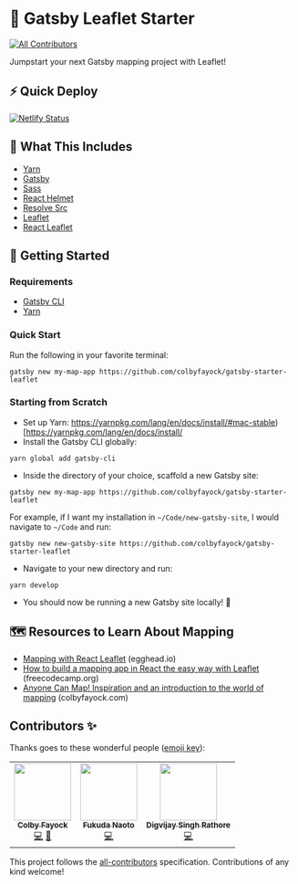 # 🍃 Gatsby Leaflet Starter

<!-- ALL-CONTRIBUTORS-BADGE:START - Do not remove or modify this section -->

[![All Contributors](https://img.shields.io/badge/all_contributors-3-orange.svg?style=flat-square)](#contributors-)

<!-- ALL-CONTRIBUTORS-BADGE:END -->

Jumpstart your next Gatsby mapping project with Leaflet!

## ⚡ Quick Deploy

[![Netlify Status](https://api.netlify.com/api/v1/badges/c4ccbae4-678d-4729-9c6b-3b8e85201aec/deploy-status)](https://app.netlify.com/sites/gatsbycovidmap/deploys)

## 🧰 What This Includes

- [Yarn](https://yarnpkg.com/en/)
- [Gatsby](https://www.gatsbyjs.org/)
- [Sass](https://sass-lang.com)
- [React Helmet](https://github.com/nfl/react-helmet)
- [Resolve Src](https://github.com/alampros/gatsby-plugin-resolve-src)
- [Leaflet](https://leafletjs.com/)
- [React Leaflet](https://react-leaflet.js.org)

## 🚀 Getting Started

### Requirements

- [Gatsby CLI](https://www.npmjs.com/package/gatsby-cli)
- [Yarn](https://yarnpkg.com/en/)

### Quick Start

Run the following in your favorite terminal:

```
gatsby new my-map-app https://github.com/colbyfayock/gatsby-starter-leaflet
```

### Starting from Scratch

- Set up Yarn: https://yarnpkg.com/lang/en/docs/install/#mac-stable)[https://yarnpkg.com/lang/en/docs/install/
- Install the Gatsby CLI globally:

```
yarn global add gatsby-cli
```

- Inside the directory of your choice, scaffold a new Gatsby site:

```
gatsby new my-map-app https://github.com/colbyfayock/gatsby-starter-leaflet
```

For example, if I want my installation in `~/Code/new-gatsby-site`, I would navigate to `~/Code` and run:

```
gatsby new new-gatsby-site https://github.com/colbyfayock/gatsby-starter-leaflet
```

- Navigate to your new directory and run:

```
yarn develop
```

- You should now be running a new Gatsby site locally! 🎉

## 🗺 Resources to Learn About Mapping

- [Mapping with React Leaflet](https://egghead.io/playlists/mapping-with-react-leaflet-e0e0?af=atzgap) (egghead.io)
- [How to build a mapping app in React the easy way with Leaflet](https://www.freecodecamp.org/news/easily-spin-up-a-mapping-app-in-react-with-leaflet/) (freecodecamp.org)
- [Anyone Can Map! Inspiration and an introduction to the world of mapping](https://www.colbyfayock.com/2020/03/anyone-can-map-inspiration-and-an-introduction-to-the-world-of-mapping/) (colbyfayock.com)

## Contributors ✨

Thanks goes to these wonderful people ([emoji key](https://allcontributors.org/docs/en/emoji-key)):

<!-- ALL-CONTRIBUTORS-LIST:START - Do not remove or modify this section -->
<!-- prettier-ignore-start -->
<!-- markdownlint-disable -->
<table>
  <tr>
    <td align="center"><a href="https://colbyfayock.com/newsletter"><img src="https://avatars2.githubusercontent.com/u/1045274?v=4" width="100px;" alt=""/><br /><sub><b>Colby Fayock</b></sub></a><br /><a href="https://github.com/colbyfayock/gatsby-starter-leaflet/commits?author=colbyfayock" title="Code">💻</a> <a href="https://github.com/colbyfayock/gatsby-starter-leaflet/commits?author=colbyfayock" title="Documentation">📖</a></td>
    <td align="center"><a href="http://fuku710.info"><img src="https://avatars2.githubusercontent.com/u/13159978?v=4" width="100px;" alt=""/><br /><sub><b>Fukuda Naoto</b></sub></a><br /><a href="https://github.com/colbyfayock/gatsby-starter-leaflet/commits?author=fuku710" title="Code">💻</a></td>
    <td align="center"><a href="http://dynamicdigvijay@gmal.com"><img src="https://avatars0.githubusercontent.com/u/59700645?v=4" width="100px;" alt=""/><br /><sub><b>Digvijay Singh Rathore</b></sub></a><br /><a href="https://github.com/colbyfayock/gatsby-starter-leaflet/commits?author=digvijaysrathore" title="Code">💻</a></td>
  </tr>
</table>

<!-- markdownlint-enable -->
<!-- prettier-ignore-end -->

<!-- ALL-CONTRIBUTORS-LIST:END -->

This project follows the [all-contributors](https://github.com/all-contributors/all-contributors) specification. Contributions of any kind welcome!

